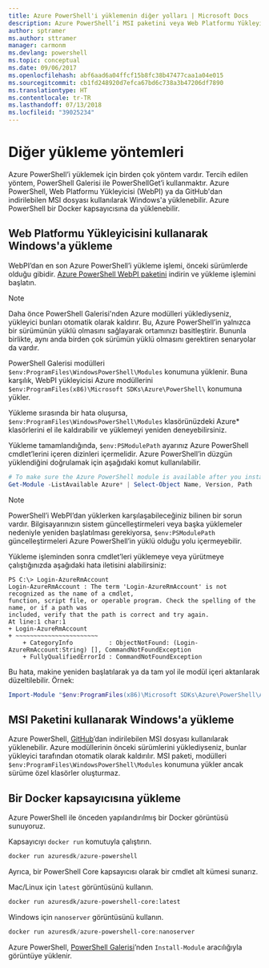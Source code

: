 ```yaml
---
title: Azure PowerShell'i yüklemenin diğer yolları | Microsoft Docs
description: Azure PowerShell’i MSI paketini veya Web Platformu Yükleyicisi’ni kullanarak yükleme.
author: sptramer
ms.author: sttramer
manager: carmonm
ms.devlang: powershell
ms.topic: conceptual
ms.date: 09/06/2017
ms.openlocfilehash: abf6aad6a04ffcf15b8fc38b47477caa1a04e015
ms.sourcegitcommit: cb1fd248920d7efca67bd6c738a3b47206df7890
ms.translationtype: HT
ms.contentlocale: tr-TR
ms.lasthandoff: 07/13/2018
ms.locfileid: "39025234"
---
```

# <a name="other-installation-methods"></a>Diğer yükleme yöntemleri

Azure PowerShell’i yüklemek için birden çok yöntem vardır. Tercih edilen yöntem, PowerShell Galerisi ile PowerShellGet’i kullanmaktır. Azure PowerShell, Web Platformu Yükleyicisi (WebPI) ya da GitHub'dan indirilebilen MSI dosyası kullanılarak Windows'a yüklenebilir. Azure PowerShell bir Docker kapsayıcısına da yüklenebilir.

## <a name="install-on-windows-using-the-web-platform-installer"></a>Web Platformu Yükleyicisini kullanarak Windows'a yükleme

WebPI’dan en son Azure PowerShell’i yükleme işlemi, önceki sürümlerde olduğu gibidir.
[Azure PowerShell WebPI paketini](http://aka.ms/webpi-azps) indirin ve yükleme işlemini başlatın.

> [!NOTE]
> Daha önce PowerShell Galerisi'nden Azure modülleri yüklediyseniz, yükleyici bunları otomatik olarak kaldırır. Bu, Azure PowerShell’in yalnızca bir sürümünün yüklü olmasını sağlayarak ortamınızı basitleştirir. Bununla birlikte, aynı anda birden çok sürümün yüklü olmasını gerektiren senaryolar da vardır.
>
> PowerShell Galerisi modülleri `$env:ProgramFiles\WindowsPowerShell\Modules` konumuna yüklenir. Buna karşılık, WebPI yükleyicisi Azure modüllerini `$env:ProgramFiles(x86)\Microsoft SDKs\Azure\PowerShell\` konumuna yükler.
>
> Yükleme sırasında bir hata oluşursa, `$env:ProgramFiles\WindowsPowerShell\Modules` klasörünüzdeki Azure* klasörlerini el ile kaldırabilir ve yüklemeyi yeniden deneyebilirsiniz.

Yükleme tamamlandığında, `$env:PSModulePath` ayarınız Azure PowerShell cmdlet’lerini içeren dizinleri içermelidir. Azure PowerShell’in düzgün yüklendiğini doğrulamak için aşağıdaki komut kullanılabilir.

```powershell
# To make sure the Azure PowerShell module is available after you install
Get-Module -ListAvailable Azure* | Select-Object Name, Version, Path
```

> [!NOTE]
> PowerShell’i WebPI’dan yüklerken karşılaşabileceğiniz bilinen bir sorun vardır. Bilgisayarınızın sistem güncelleştirmeleri veya başka yüklemeler nedeniyle yeniden başlatılması gerekiyorsa, `$env:PSModulePath` güncelleştirmeleri Azure PowerShell’in yüklü olduğu yolu içermeyebilir.

Yükleme işleminden sonra cmdlet’leri yüklemeye veya yürütmeye çalıştığınızda aşağıdaki hata iletisini alabilirsiniz:

```output
PS C:\> Login-AzureRmAccount
Login-AzureRmAccount : The term 'Login-AzureRmAccount' is not recognized as the name of a cmdlet,
function, script file, or operable program. Check the spelling of the name, or if a path was
included, verify that the path is correct and try again.
At line:1 char:1
+ Login-AzureRmAccount
+ ~~~~~~~~~~~~~~~~~~~~~~~
    + CategoryInfo          : ObjectNotFound: (Login-AzureRmAccount:String) [], CommandNotFoundException
    + FullyQualifiedErrorId : CommandNotFoundException
```

Bu hata, makine yeniden başlatılarak ya da tam yol ile modül içeri aktarılarak düzeltilebilir. Örnek:

```powershell
Import-Module "$env:ProgramFiles(x86)\Microsoft SDKs\Azure\PowerShell\AzureRM.psd1"
```

## <a name="install-on-windows-using-the-msi-package"></a>MSI Paketini kullanarak Windows'a yükleme

Azure PowerShell, [GitHub](https://github.com/Azure/azure-powershell/releases/latest)’dan indirilebilen MSI dosyası kullanılarak yüklenebilir. Azure modüllerinin önceki sürümlerini yüklediyseniz, bunlar yükleyici tarafından otomatik olarak kaldırılır. MSI paketi, modülleri `$env:ProgramFiles\WindowsPowerShell\Modules` konumuna yükler ancak sürüme özel klasörler oluşturmaz.

## <a name="install-in-a-docker-container"></a>Bir Docker kapsayıcısına yükleme

Azure PowerShell ile önceden yapılandırılmış bir Docker görüntüsü sunuyoruz.

Kapsayıcıyı `docker run` komutuyla çalıştırın.

```powershell
docker run azuresdk/azure-powershell
```

Ayrıca, bir PowerShell Core kapsayıcısı olarak bir cmdlet alt kümesi sunarız.

Mac/Linux için `latest` görüntüsünü kullanın.

```bash
docker run azuresdk/azure-powershell-core:latest
```

Windows için `nanoserver` görüntüsünü kullanın.

```powershell
docker run azuresdk/azure-powershell-core:nanoserver
```

Azure PowerShell, [PowerShell Galerisi](https://www.powershellgallery.com/)’nden `Install-Module` aracılığıyla görüntüye yüklenir.